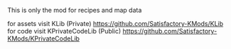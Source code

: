 This is only the mod for recipes and map data

for assets visit KLib (Private) https://github.com/Satisfactory-KMods/KLib
for code visit KPrivateCodeLib (Public) https://github.com/Satisfactory-KMods/KPrivateCodeLib